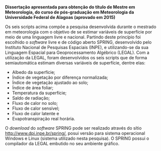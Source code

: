 **Dissertação apresentada para obtenção do título de Mestre em Meteorologia, do curso de pós-graduação em Meteorologia da Universidade Federal de Alagoas (aprovado em 2015)**

Os seis scripts acima compõe a pesquisa desenvolvida durante o mestrado em meteorologia com o objetivo de se estimar variáveis de superfície por meio de uma linguagem livre e nacional. Partindo deste princípio foi escolhido o *software* livre e de código aberto SPRING, desenvolvido pelo Instituto Nacional de Pesquisas Espaciais (INPE), e utilizando-se da sua Linguagem Espacial para Geoprocessamento Algébrico (LEGAL). Com a utilização da LEGAL, foram desenvolvidos os seis scripts que de forma semiautomática estimam diversas variáveis de superfície, dentre elas:

* Albedo da superfície;
* Índice de vegetação por diferença normalizada;
* Índice de vegetação ajustado ao solo;
* Índice de área foliar;
* Temperatura da superfície;
* Saldo de radiação;
* Fluxo de calor no solo;
* Fluxo de calor sensível;
* Fluxo de calor latente e
* Evapotranspiração real horária.

O *download* do *software* SPRING pode ser realizado através do sítio <http://www.dpi.inpe.br/spring/>, posui versão para sistema operacional Windows e Linux (sistema utilizado nesta pesquisa). O SPRING possui o compilador da LEGAL embutido no seu ambiente gráfico.
